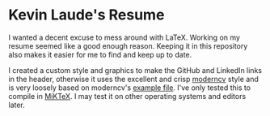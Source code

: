 Kevin Laude's Resume
====================
I wanted a decent excuse to mess around with LaTeX. Working on my resume seemed like a good enough reason. Keeping it in this repository also makes it easier for me to find and keep up to date.

I created a custom style and graphics to make the GitHub and LinkedIn links in the header, otherwise it uses the excellent and crisp [moderncv](http://www.ctan.org/pkg/moderncv) style and is very loosely based on moderncv's [example file](http://ctan.unixbrain.com/macros/latex/contrib/moderncv/examples/template.tex). I've only tested this to compile in [MiKTeX](http://miktex.org). I may test it on other operating systems and editors later.
